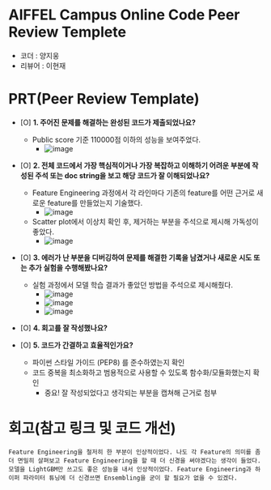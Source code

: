 # AIFFEL Campus Online Code Peer Review Templete
- 코더 : 양지웅
- 리뷰어 : 이현재


# PRT(Peer Review Template)
- [O]  **1. 주어진 문제를 해결하는 완성된 코드가 제출되었나요?**
    - Public score 기준 110000점 이하의 성능을 보여주었다.
        - ![image](https://github.com/user-attachments/assets/b506c748-cee3-4dcd-9f26-fc8d6cd3e715)

    
- [O]  **2. 전체 코드에서 가장 핵심적이거나 가장 복잡하고 이해하기 어려운 부분에 작성된 
주석 또는 doc string을 보고 해당 코드가 잘 이해되었나요?**
    - Feature Engineering 과정에서 각 라인마다 기존의 feature를 어떤 근거로 새로운 feature를 만들었는지 기술했다.
        - ![image](https://github.com/user-attachments/assets/8ad93dfe-49a7-4052-a3af-7f4ba6e6305c)
    - Scatter plot에서 이상치 확인 후, 제거하는 부분을 주석으로 제시해 가독성이 좋았다.
        - ![image](https://github.com/user-attachments/assets/cbda5ba2-a650-4dd7-b551-35a7d5a1248c)
    


        
- [O]  **3. 에러가 난 부분을 디버깅하여 문제를 해결한 기록을 남겼거나
새로운 시도 또는 추가 실험을 수행해봤나요?**
    - 실험 과정에서 모델 학습 결과가 좋았던 방법을 주석으로 제시해줬다.
        - ![image](https://github.com/user-attachments/assets/bb2696b1-8bb0-4e35-8c66-cc5679faeadf)
        - ![image](https://github.com/user-attachments/assets/98a598de-4498-4dfd-a872-4e9011c69f8f)
        - ![image](https://github.com/user-attachments/assets/90c02700-b848-4015-b7eb-2c148f0bd2fb)



        
- [O]  **4. 회고를 잘 작성했나요?**
   

        
- [O]  **5. 코드가 간결하고 효율적인가요?**
    - 파이썬 스타일 가이드 (PEP8) 를 준수하였는지 확인
    - 코드 중복을 최소화하고 범용적으로 사용할 수 있도록 함수화/모듈화했는지 확인
        - 중요! 잘 작성되었다고 생각되는 부분을 캡쳐해 근거로 첨부


# 회고(참고 링크 및 코드 개선)
```
Feature Engineering을 철저히 한 부분이 인상적이었다. 나도 각 Feature의 의미를 좀 더 면밀히 살펴보고 Feature Engineering을 할 때 더 신경을 써야겠다는 생각이 들었다.
모델을 LightGBM만 쓰고도 좋은 성능을 내서 인상적이었다. Feature Engineering과 하이퍼 파라미터 튜닝에 더 신경쓰면 Ensembling을 굳이 할 필요가 없을 수 있겠다.
```

